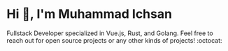 <h1>Hi 👋, I'm Muhammad Ichsan</h1>

Fullstack Developer specialized in Vue.js, Rust, and Golang.
Feel free to reach out for open source projects or any other kinds of projects! :octocat:
